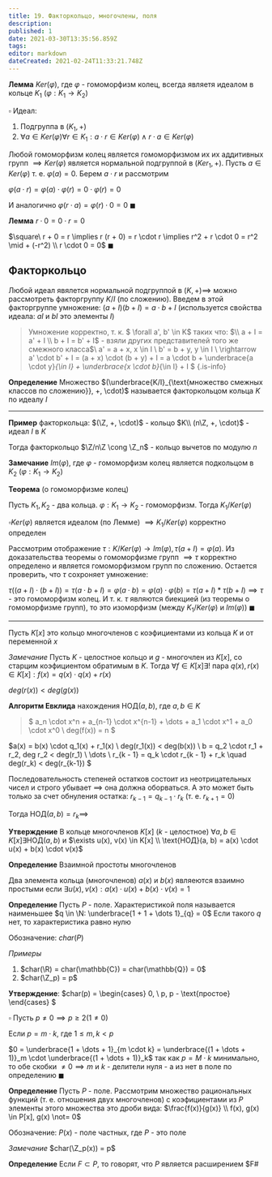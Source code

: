```yaml
---
title: 19. Факторкольцо, многочлены, поля
description: 
published: 1
date: 2021-03-30T13:35:56.859Z
tags: 
editor: markdown
dateCreated: 2021-02-24T11:33:21.748Z
---
```


**Лемма** $Ker(\varphi)$, где $\varphi$ - гомоморфизм колец, всегда являетя идеалом в кольце $K_1$ ($\varphi: K_1 \to K_2$)

$\square$ Идеал:
1. Подгруппа в $(K_1, +)$
2. $\forall a \in Ker(\varphi) \forall r \in K_1: a \cdot r \in Ker(\varphi) \land r \cdot a \in Ker(\varphi)$

Любой гомоморфизм колец является гомоморфизмом их их аддитивных групп $\implies Ker(\varphi)$ является нормальной подгруппой в $(Ker_1, +)$. Пусть $a \in Ker(\varphi)$ т. е. $\varphi(a) = 0$. Берем $a \cdot r$ и рассмотрим 

$\varphi(a \cdot r) = \varphi(a) \cdot \varphi(r) = 0 \cdot \varphi(r) = 0$

И аналогично $\varphi(r \cdot a) = \varphi(r) \cdot 0 = 0 \ \blacksquare$

**Лемма** $r \cdot 0 = 0 \cdot r = 0$

$\square\ r + 0 = r \implies r (r + 0) = r \cdot r \implies r^2 + r \cdot 0 = r^2 \mid + (-r^2) \\ 
r \cdot 0 = 0$ $\blacksquare$

## Факторкольцо

Любой идеал явялется нормальной подгруппой в $(K, +) \implies$ можно рассмотреть факторгруппу $K/I$ (по сложению). Введем в этой факторгруппе умножение: $(a + I) (b + I) = a \cdot b + I$ (используется свойства идеала: $aI$ и $bI$ это элементы $I$)

> Умножение корректно, т. к. $
> \forall a', b' \in K$ таких что: $\\
> a + I = a' + I \\ 
> b + I = b' + I$ - взяли других представителей того же смежного класса$\\
> a' = a + x, x \in I \\
> b' = b + y, y \in I \\
> \rightarrow a' \cdot b' + I = (a + x) \cdot (b + y) + I = a \cdot b + \underbrace{a \cdot y}_{\in I} + \underbrace{x \cdot b}_{\in I} + I
> $
{.is-info}

**Определение** Множество $(\underbrace{K/I}_{\text{множество смежных классов по сложению}}, +, \cdot)$ называется факторкольцом кольца $K$ по идеалу $I$

---

**Пример** факторкольца: $(\Z, +, \cdot)$ - кольцо $K\\
(n\Z, +, \cdot)$ - идеал $I$ в $K$

Тогда факторкольцо $\Z/n\Z \cong \Z_n$ - кольцо вычетов по модулю $n$

**Замечание** $Im(\varphi)$, где $\varphi$ - гомоморфизм колец является подкольцом в $K_2$ ($\varphi: K_1 \to K_2$)

**Теорема** (о гомоморфизме колец)

Пусть $K_1, K_2$ - два кольца. $\varphi: K_1 \to K_2$ - гомоморфизм. Тогда $K_1 / Ker(\varphi)$

$\square Ker(\varphi)$ является идеалом (по Лемме) $\implies K_1/Ker(\varphi)$ корректно определен

Рассмотрим отображение $\tau: K/Ker(\varphi) \to Im(\varphi), \tau(a + I) = \varphi(a)$. Из доказательства теоремы о гомоморфизме групп $\implies \tau$ корректно определено и является гомоморфизмом групп по сложению. Остается проверить, что $\tau$ сохроняет умножение:

$\tau((a + I) \cdot (b + I)) = \tau(a \cdot b + I) = \varphi(a \cdot b) = \varphi(a) \cdot \varphi(b) = \tau(a + I) * \tau(b + I) \implies \tau$ - это гомоморфизм колец. И т. к. $\tau$ являются биекцией (из теоремы о гомоморфизме групп), то это изоморфизм (между $K_1/Ker(\varphi)$ и $Im(\varphi)$) $\blacksquare$

---

Пусть $K[x]$ это кольцо многочленов с коэфициентами из кольца $K$ и от переменной $x$

*Замечание* Пусть $K$ - целостное кольцо и $g$ - многочлен из $K[x]$, со старцим коэфициентом обратимым в $K$. Тогда $\forall f \in K[x] \exists!$ пара $q(x), r(x) \in K[x]: f(x) = q(x) \cdot q(x) + r(x)$ 

$deg(r(x)) < deg(g(x))$

**Алгоритм Евклида** нахождения НОД$(a, b)$, где $a, b \in K$

> $
> a_n \cdot x^n + a_{n-1} \cdot x^{n-1} + \dots + a_1 \cdot x^1 + a_0 \cdot x^0 \\
> deg(f(x)) = n
> $

$a(x) = b(x) \cdot q_1(x) + r_1(x) \\
deg(r_1(x)) < deg(b(x)) \\
b = q_2 \cdot r_1 + r_2, deg r_2 < deg(r_1) \\
\dots \\
r_{k - 1} = q_k \cdot r_{k - 1} + r_k \quad deg(r_k) < deg(r_{k-1})
$

Последовательность степеней остатков состоит из неотрицательных чисел и строго убывает $\implies$ она должна оборваться. А это может быть только за счет обнуления остатка: $r_{k-1} = q_{k - 1} \cdot r_k$ (т. е. $r_{k + 1} = 0$)

Тогда НОД$(a, b) = r_k \implies$

**Утверждение** В кольце многочленов $K[x]$ ($k$ - целостное) $\forall a, b \in K[x] \exists \text{НОД}(a, b)$ и $\exists u(x), v(x) \in K[x] \\
\text{НОД}(a, b) = a(x) \cdot u(x) + b(x) \cdot v(x)$

**Определение** Взаимной простоты многочленов

Два элемента кольца (многочленов) $a(x)$ и $b(x)$ являеются взаимно простыми если $\exists u(x), v(x): a(x) \cdot u(x) + b(x) \cdot v(x) = 1$

**Определение** Пусть $P$ - поле. Характеристикой поля называется наименьшее $q \in \N: \underbrace{1 + 1 + \dots 1}_{q} = 0$ Если такого $q$ нет, то характеристика равно нулю

Обозначение: $char(P)$

*Примеры* 
1. $char(\R) = char(\mathbb{C}) = char(\mathbb{Q}) = 0$
2. $char(\Z_p) = p$

**Утверждение**: $char(p) = \begin{cases}
0, \\
p, p - \text{простое}
\end{cases}
$

$\square$ Пусть $p \not= 0 \implies p \ge 2 (1 \not=0)$

Если $p = m \cdot k$, где $1 \le m, k < p$

$0 = \underbrace{1 + \dots + 1}_{m \cdot k} = \underbrace{(1 + \dots + 1)}_m \cdot \underbrace{(1 + \dots + 1)}_k$ так как $p = M \cdot k$ минимально, то обе скобки $\not= 0 \implies m$ и $k$ - делители нуля - а из нет в поле по определению $\blacksquare$

**Определение** Пусть $P$ - поле. Рассмотрим множество рациональных функций (т. е. отношения двух многочленов) с коэфициентами из $P$ элементы этого множества это дроби вида: $\frac{f(x)}{g(x)} \\
f(x), g(x) \in P[x], g(x) \not= 0$

Обозначение: $P(x)$ - поле частных, где $P$ - это поле

*Замечание* $char(\Z_p(x)) = p$

**Определение** Если $F \subset P$, то говорят, что $P$ является расширением $F#

